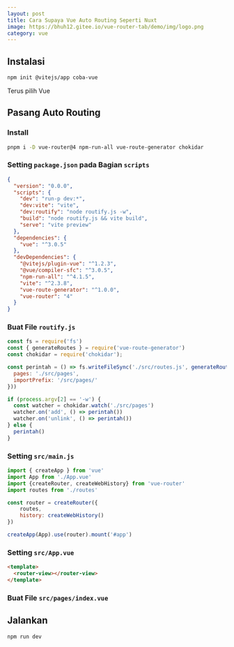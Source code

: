 ```yaml
---
layout: post
title: Cara Supaya Vue Auto Routing Seperti Nuxt
image: https://bhuh12.gitee.io/vue-router-tab/demo/img/logo.png
category: vue
---
```


## Instalasi

```bash
npm init @vitejs/app coba-vue
```

Terus pilih Vue

## Pasang Auto Routing

### Install

```bash
pnpm i -D vue-router@4 npm-run-all vue-route-generator chokidar
```

### Setting `package.json` pada Bagian `scripts`

```json
{
  "version": "0.0.0",
  "scripts": {
    "dev": "run-p dev:*",
    "dev:vite": "vite",
    "dev:routify": "node routify.js -w",
    "build": "node routify.js && vite build",
    "serve": "vite preview"
  },
  "dependencies": {
    "vue": "^3.0.5"
  },
  "devDependencies": {
    "@vitejs/plugin-vue": "^1.2.3",
    "@vue/compiler-sfc": "^3.0.5",
    "npm-run-all": "^4.1.5",
    "vite": "^2.3.8",
    "vue-route-generator": "^1.0.0",
    "vue-router": "4"
  }
}
```

### Buat File `routify.js`

```javascript
const fs = require('fs')
const { generateRoutes } = require('vue-route-generator')
const chokidar = require('chokidar');

const perintah = () => fs.writeFileSync('./src/routes.js', generateRoutes({
  pages: './src/pages',
  importPrefix: '/src/pages/'
}))

if (process.argv[2] == '-w') {
  const watcher = chokidar.watch('./src/pages')
  watcher.on('add', () => perintah())
  watcher.on('unlink', () => perintah())
} else {
  perintah()
}
```

### Setting `src/main.js`

```javascript
import { createApp } from 'vue'
import App from './App.vue'
import {createRouter, createWebHistory} from 'vue-router'
import routes from './routes'

const router = createRouter({
	routes,
	history: createWebHistory()
})

createApp(App).use(router).mount('#app')
```

### Setting `src/App.vue`

```html
<template>
  <router-view></router-view>
</template>
```

### Buat File `src/pages/index.vue`

## Jalankan

```bash
npm run dev
```
